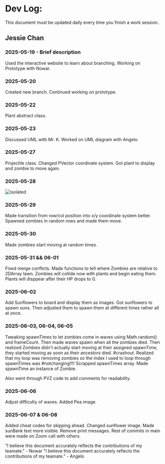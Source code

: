 # Dev Log:

This document must be updated daily every time you finish a work session.

## Jessie Chan

### 2025-05-19 - Brief description
Used the interactive website to learn about branching.
Working on Prototype with Nowar.

### 2025-05-20
Created new branch. Continued working on prototype.

### 2025-05-22
Plant abstract class.

### 2025-05-23
Discussed UML with Mr. K. Worked on UML diagram with Angelo.

### 2025-05-27
Projectile class. Changed PVector coordinate system. Got plant to display and zombie to move again.

### 2025-05-28
<img src="IMG_0723.png" alt="isolated" />

### 2025-05-29
Made transition from row/col position into x/y coordinate system better. Spawned zombies in random rows and made them move.

### 2025-05-30
Made zombies start moving at random times.

### 2025-05-31 && 06-01
Fixed merge conflicts. Made functions to tell where Zombies are relative to 2DArray lawn. Zombies will collide now with plants and begin eating them. Plants will disppear after their HP drops to 0.

### 2025-06-02
Add Sunflowers to board and display them as images. Got sunflowers to spawn suns. Then adjusted them to spawn them at different times rather all at once.


### 2025-06-03, 06-04, 06-05
Tweaking spawnTimes to let zombies come in waves using Math.random() and frameCount. Then made waves spawn when all the zombies died. Then realized Zombies didn't actually start moving at their assigned spawnTime, they started moving as soon as their ancestors died. #crashout. Realized that my loop was removing zombies so the index I used to loop through spawnTimes was #notchanging!!!! Scrapped spawnTimes array. Made spawnTime an instance of Zombie.

Also went through PVZ code to add comments for readability.

### 2025-06-06
Adjust difficulty of waves. Added Pea image.

### 2025-06-07 & 06-08
Added cheat codes for skipping ahead. Changed sunflower image. Made sunBank text more visible. Remove print messages. Rest of commits in main were made on Zoom call with others.

"I believe this document accurately reflects the contributions of my teamate." - Nowar
"I believe this document accurately reflects the contributions of my teamate." - Angelo
